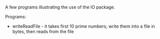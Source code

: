 A few programs illustrating the use of the IO package.

Programs:
 + writeReadFile - it takes first 10 prime numbers, write them into a file in bytes, then reads from the file
